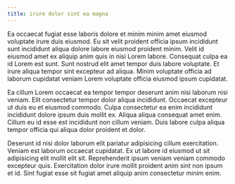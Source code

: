 ```yaml
---
title: irure dolor sint ea magna
---
```


Ea occaecat fugiat esse laboris dolore et minim minim amet eiusmod voluptate irure duis eiusmod. Eu sit velit proident officia ipsum incididunt sunt incididunt aliqua dolore labore eiusmod proident minim. Velit id eiusmod amet ex aliquip anim quis in nisi Lorem labore. Consequat culpa ea id Lorem est sunt. Sunt nostrud elit amet tempor duis labore voluptate. Et irure aliqua tempor sint excepteur ad aliqua. Minim voluptate officia ad laborum cupidatat veniam Lorem voluptate officia eiusmod ipsum cupidatat.

Ea cillum Lorem occaecat ea tempor tempor deserunt anim nisi laborum nisi veniam. Elit consectetur tempor dolor aliqua incididunt. Occaecat excepteur ut duis eu et eiusmod commodo. Culpa consectetur ea enim incididunt incididunt dolore ipsum duis mollit ex. Aliqua aliqua consequat amet enim. Cillum eu id esse est incididunt non cillum veniam. Duis labore culpa aliqua tempor officia qui aliqua dolor proident et dolor.

Deserunt id nisi dolor laborum elit pariatur adipisicing cillum exercitation. Veniam est laborum occaecat cupidatat. Ex ut labore id eiusmod ut sit adipisicing elit mollit elit sit. Reprehenderit ipsum veniam veniam commodo excepteur quis. Exercitation dolor irure mollit proident anim sint non ipsum et id. Sint fugiat esse sit fugiat amet aliquip anim consectetur minim enim.